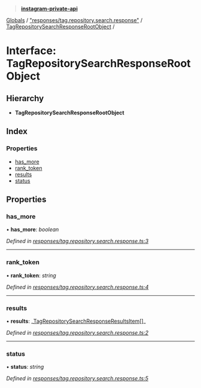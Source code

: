 > **[instagram-private-api](../README.md)**

[Globals](../README.md) / ["responses/tag.repository.search.response"](../modules/_responses_tag_repository_search_response_.md) / [TagRepositorySearchResponseRootObject](_responses_tag_repository_search_response_.tagrepositorysearchresponserootobject.md) /

# Interface: TagRepositorySearchResponseRootObject

## Hierarchy

- **TagRepositorySearchResponseRootObject**

## Index

### Properties

- [has_more](_responses_tag_repository_search_response_.tagrepositorysearchresponserootobject.md#has_more)
- [rank_token](_responses_tag_repository_search_response_.tagrepositorysearchresponserootobject.md#rank_token)
- [results](_responses_tag_repository_search_response_.tagrepositorysearchresponserootobject.md#results)
- [status](_responses_tag_repository_search_response_.tagrepositorysearchresponserootobject.md#status)

## Properties

### has_more

• **has_more**: _boolean_

_Defined in [responses/tag.repository.search.response.ts:3](https://github.com/realinstadude/instagram-private-api/blob/4ae8fec/src/responses/tag.repository.search.response.ts#L3)_

---

### rank_token

• **rank_token**: _string_

_Defined in [responses/tag.repository.search.response.ts:4](https://github.com/realinstadude/instagram-private-api/blob/4ae8fec/src/responses/tag.repository.search.response.ts#L4)_

---

### results

• **results**: _[TagRepositorySearchResponseResultsItem](\_responses_tag_repository_search_response_.tagrepositorysearchresponseresultsitem.md)[]\_

_Defined in [responses/tag.repository.search.response.ts:2](https://github.com/realinstadude/instagram-private-api/blob/4ae8fec/src/responses/tag.repository.search.response.ts#L2)_

---

### status

• **status**: _string_

_Defined in [responses/tag.repository.search.response.ts:5](https://github.com/realinstadude/instagram-private-api/blob/4ae8fec/src/responses/tag.repository.search.response.ts#L5)_
